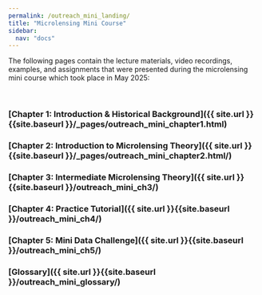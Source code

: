 ```yaml
---
permalink: /outreach_mini_landing/
title: "Microlensing Mini Course"
sidebar:
  nav: "docs"
---
```


The following pages contain the lecture materials, video recordings, examples, and assignments that were presented during the
microlensing mini course which took place in May 2025:

&nbsp;  

### [Chapter 1: Introduction & Historical Background]({{ site.url }}{{site.baseurl }}/_pages/outreach_mini_chapter1.html)

### [Chapter 2: Introduction to Microlensing Theory]({{ site.url }}{{site.baseurl }}/_pages/outreach_mini_chapter2.html/)

### [Chapter 3: Intermediate Microlensing Theory]({{ site.url }}{{site.baseurl }}/outreach_mini_ch3/)

### [Chapter 4: Practice Tutorial]({{ site.url }}{{site.baseurl }}/outreach_mini_ch4/)

### [Chapter 5: Mini Data Challenge]({{ site.url }}{{site.baseurl }}/outreach_mini_ch5/)

### [Glossary]({{ site.url }}{{site.baseurl }}/outreach_mini_glossary/)
